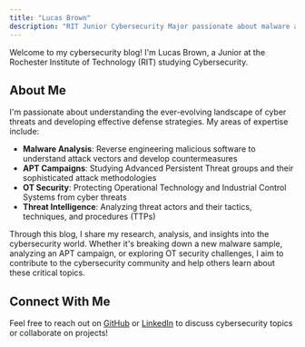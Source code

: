 ```yaml
---
title: "Lucas Brown"
description: "RIT Junior Cybersecurity Major passionate about malware analysis, APT campaigns, and OT Security"
---
```


Welcome to my cybersecurity blog! I'm Lucas Brown, a Junior at the Rochester Institute of Technology (RIT) studying Cybersecurity.

## About Me

I'm passionate about understanding the ever-evolving landscape of cyber threats and developing effective defense strategies. My areas of expertise include:

- **Malware Analysis**: Reverse engineering malicious software to understand attack vectors and develop countermeasures
- **APT Campaigns**: Studying Advanced Persistent Threat groups and their sophisticated attack methodologies  
- **OT Security**: Protecting Operational Technology and Industrial Control Systems from cyber threats
- **Threat Intelligence**: Analyzing threat actors and their tactics, techniques, and procedures (TTPs)

Through this blog, I share my research, analysis, and insights into the cybersecurity world. Whether it's breaking down a new malware sample, analyzing an APT campaign, or exploring OT security challenges, I aim to contribute to the cybersecurity community and help others learn about these critical topics.

## Connect With Me

Feel free to reach out on [GitHub](https://github.com/lucasdbrown) or [LinkedIn](https://linkedin.com/in/lucas-d-brown/) to discuss cybersecurity topics or collaborate on projects!

